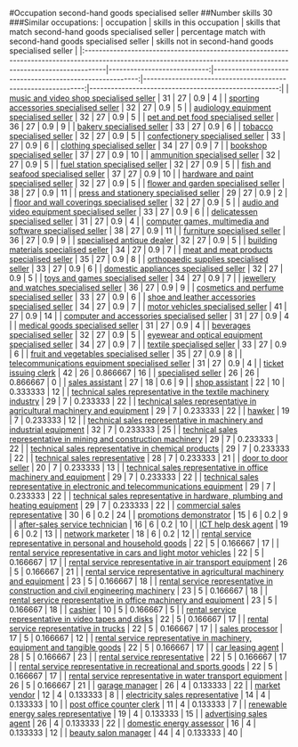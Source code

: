 #Occupation second-hand goods specialised seller
##Number skills 30
###Similar occupations:
| occupation                                                                                                                                                        |   skills in this occupation |   skills that match second-hand goods specialised seller |   percentage match with second-hand goods specialised seller |   skills not in second-hand goods specialised seller |
|:------------------------------------------------------------------------------------------------------------------------------------------------------------------|----------------------------:|---------------------------------------------------------:|-------------------------------------------------------------:|-----------------------------------------------------:|
| [music and video shop specialised seller](music_and_video_shop_specialised_seller.md)                                                                             |                          31 |                                                       27 |                                                     0.9      |                                                    4 |
| [sporting accessories specialised seller](sporting_accessories_specialised_seller.md)                                                                             |                          32 |                                                       27 |                                                     0.9      |                                                    5 |
| [audiology equipment specialised seller](audiology_equipment_specialised_seller.md)                                                                               |                          32 |                                                       27 |                                                     0.9      |                                                    5 |
| [pet and pet food specialised seller](pet_and_pet_food_specialised_seller.md)                                                                                     |                          36 |                                                       27 |                                                     0.9      |                                                    9 |
| [bakery specialised seller](bakery_specialised_seller.md)                                                                                                         |                          33 |                                                       27 |                                                     0.9      |                                                    6 |
| [tobacco specialised seller](tobacco_specialised_seller.md)                                                                                                       |                          32 |                                                       27 |                                                     0.9      |                                                    5 |
| [confectionery specialised seller](confectionery_specialised_seller.md)                                                                                           |                          33 |                                                       27 |                                                     0.9      |                                                    6 |
| [clothing specialised seller](clothing_specialised_seller.md)                                                                                                     |                          34 |                                                       27 |                                                     0.9      |                                                    7 |
| [bookshop specialised seller](bookshop_specialised_seller.md)                                                                                                     |                          37 |                                                       27 |                                                     0.9      |                                                   10 |
| [ammunition specialised seller](ammunition_specialised_seller.md)                                                                                                 |                          32 |                                                       27 |                                                     0.9      |                                                    5 |
| [fuel station specialised seller](fuel_station_specialised_seller.md)                                                                                             |                          32 |                                                       27 |                                                     0.9      |                                                    5 |
| [fish and seafood specialised seller](fish_and_seafood_specialised_seller.md)                                                                                     |                          37 |                                                       27 |                                                     0.9      |                                                   10 |
| [hardware and paint specialised seller](hardware_and_paint_specialised_seller.md)                                                                                 |                          32 |                                                       27 |                                                     0.9      |                                                    5 |
| [flower and garden specialised seller](flower_and_garden_specialised_seller.md)                                                                                   |                          38 |                                                       27 |                                                     0.9      |                                                   11 |
| [press and stationery specialised seller](press_and_stationery_specialised_seller.md)                                                                             |                          29 |                                                       27 |                                                     0.9      |                                                    2 |
| [floor and wall coverings specialised seller](floor_and_wall_coverings_specialised_seller.md)                                                                     |                          32 |                                                       27 |                                                     0.9      |                                                    5 |
| [audio and video equipment specialised seller](audio_and_video_equipment_specialised_seller.md)                                                                   |                          33 |                                                       27 |                                                     0.9      |                                                    6 |
| [delicatessen specialised seller](delicatessen_specialised_seller.md)                                                                                             |                          31 |                                                       27 |                                                     0.9      |                                                    4 |
| [computer games, multimedia and software specialised seller](computer_games,_multimedia_and_software_specialised_seller.md)                                       |                          38 |                                                       27 |                                                     0.9      |                                                   11 |
| [furniture specialised seller](furniture_specialised_seller.md)                                                                                                   |                          36 |                                                       27 |                                                     0.9      |                                                    9 |
| [specialised antique dealer](specialised_antique_dealer.md)                                                                                                       |                          32 |                                                       27 |                                                     0.9      |                                                    5 |
| [building materials specialised seller](building_materials_specialised_seller.md)                                                                                 |                          34 |                                                       27 |                                                     0.9      |                                                    7 |
| [meat and meat products specialised seller](meat_and_meat_products_specialised_seller.md)                                                                         |                          35 |                                                       27 |                                                     0.9      |                                                    8 |
| [orthopaedic supplies specialised seller](orthopaedic_supplies_specialised_seller.md)                                                                             |                          33 |                                                       27 |                                                     0.9      |                                                    6 |
| [domestic appliances specialised seller](domestic_appliances_specialised_seller.md)                                                                               |                          32 |                                                       27 |                                                     0.9      |                                                    5 |
| [toys and games specialised seller](toys_and_games_specialised_seller.md)                                                                                         |                          34 |                                                       27 |                                                     0.9      |                                                    7 |
| [jewellery and watches specialised seller](jewellery_and_watches_specialised_seller.md)                                                                           |                          36 |                                                       27 |                                                     0.9      |                                                    9 |
| [cosmetics and perfume specialised seller](cosmetics_and_perfume_specialised_seller.md)                                                                           |                          33 |                                                       27 |                                                     0.9      |                                                    6 |
| [shoe and leather accessories specialised seller](shoe_and_leather_accessories_specialised_seller.md)                                                             |                          34 |                                                       27 |                                                     0.9      |                                                    7 |
| [motor vehicles specialised seller](motor_vehicles_specialised_seller.md)                                                                                         |                          41 |                                                       27 |                                                     0.9      |                                                   14 |
| [computer and accessories specialised seller](computer_and_accessories_specialised_seller.md)                                                                     |                          31 |                                                       27 |                                                     0.9      |                                                    4 |
| [medical goods specialised seller](medical_goods_specialised_seller.md)                                                                                           |                          31 |                                                       27 |                                                     0.9      |                                                    4 |
| [beverages specialised seller](beverages_specialised_seller.md)                                                                                                   |                          32 |                                                       27 |                                                     0.9      |                                                    5 |
| [eyewear and optical equipment specialised seller](eyewear_and_optical_equipment_specialised_seller.md)                                                           |                          34 |                                                       27 |                                                     0.9      |                                                    7 |
| [textile specialised seller](textile_specialised_seller.md)                                                                                                       |                          33 |                                                       27 |                                                     0.9      |                                                    6 |
| [fruit and vegetables specialised seller](fruit_and_vegetables_specialised_seller.md)                                                                             |                          35 |                                                       27 |                                                     0.9      |                                                    8 |
| [telecommunications equipment specialised seller](telecommunications_equipment_specialised_seller.md)                                                             |                          31 |                                                       27 |                                                     0.9      |                                                    4 |
| [ticket issuing clerk](ticket_issuing_clerk.md)                                                                                                                   |                          42 |                                                       26 |                                                     0.866667 |                                                   16 |
| [specialised seller](specialised_seller.md)                                                                                                                       |                          26 |                                                       26 |                                                     0.866667 |                                                    0 |
| [sales assistant](sales_assistant.md)                                                                                                                             |                          27 |                                                       18 |                                                     0.6      |                                                    9 |
| [shop assistant](shop_assistant.md)                                                                                                                               |                          22 |                                                       10 |                                                     0.333333 |                                                   12 |
| [technical sales representative in the textile machinery industry](technical_sales_representative_in_the_textile_machinery_industry.md)                           |                          29 |                                                        7 |                                                     0.233333 |                                                   22 |
| [technical sales representative in agricultural machinery and equipment](technical_sales_representative_in_agricultural_machinery_and_equipment.md)               |                          29 |                                                        7 |                                                     0.233333 |                                                   22 |
| [hawker](hawker.md)                                                                                                                                               |                          19 |                                                        7 |                                                     0.233333 |                                                   12 |
| [technical sales representative in machinery and industrial equipment](technical_sales_representative_in_machinery_and_industrial_equipment.md)                   |                          32 |                                                        7 |                                                     0.233333 |                                                   25 |
| [technical sales representative in mining and construction machinery](technical_sales_representative_in_mining_and_construction_machinery.md)                     |                          29 |                                                        7 |                                                     0.233333 |                                                   22 |
| [technical sales representative in chemical products](technical_sales_representative_in_chemical_products.md)                                                     |                          29 |                                                        7 |                                                     0.233333 |                                                   22 |
| [technical sales representative](technical_sales_representative.md)                                                                                               |                          28 |                                                        7 |                                                     0.233333 |                                                   21 |
| [door to door seller](door_to_door_seller.md)                                                                                                                     |                          20 |                                                        7 |                                                     0.233333 |                                                   13 |
| [technical sales representative in office machinery and equipment](technical_sales_representative_in_office_machinery_and_equipment.md)                           |                          29 |                                                        7 |                                                     0.233333 |                                                   22 |
| [technical sales representative in electronic and telecommunications equipment](technical_sales_representative_in_electronic_and_telecommunications_equipment.md) |                          29 |                                                        7 |                                                     0.233333 |                                                   22 |
| [technical sales representative in hardware, plumbing and heating equipment](technical_sales_representative_in_hardware,_plumbing_and_heating_equipment.md)       |                          29 |                                                        7 |                                                     0.233333 |                                                   22 |
| [commercial sales representative](commercial_sales_representative.md)                                                                                             |                          30 |                                                        6 |                                                     0.2      |                                                   24 |
| [promotions demonstrator](promotions_demonstrator.md)                                                                                                             |                          15 |                                                        6 |                                                     0.2      |                                                    9 |
| [after-sales service technician](after-sales_service_technician.md)                                                                                               |                          16 |                                                        6 |                                                     0.2      |                                                   10 |
| [ICT help desk agent](ICT_help_desk_agent.md)                                                                                                                     |                          19 |                                                        6 |                                                     0.2      |                                                   13 |
| [network marketer](network_marketer.md)                                                                                                                           |                          18 |                                                        6 |                                                     0.2      |                                                   12 |
| [rental service representative in personal and household goods](rental_service_representative_in_personal_and_household_goods.md)                                 |                          22 |                                                        5 |                                                     0.166667 |                                                   17 |
| [rental service representative in cars and light motor vehicles](rental_service_representative_in_cars_and_light_motor_vehicles.md)                               |                          22 |                                                        5 |                                                     0.166667 |                                                   17 |
| [rental service representative in air transport equipment](rental_service_representative_in_air_transport_equipment.md)                                           |                          26 |                                                        5 |                                                     0.166667 |                                                   21 |
| [rental service representative in agricultural machinery and equipment](rental_service_representative_in_agricultural_machinery_and_equipment.md)                 |                          23 |                                                        5 |                                                     0.166667 |                                                   18 |
| [rental service representative in construction and civil engineering machinery](rental_service_representative_in_construction_and_civil_engineering_machinery.md) |                          23 |                                                        5 |                                                     0.166667 |                                                   18 |
| [rental service representative in office machinery and equipment](rental_service_representative_in_office_machinery_and_equipment.md)                             |                          23 |                                                        5 |                                                     0.166667 |                                                   18 |
| [cashier](cashier.md)                                                                                                                                             |                          10 |                                                        5 |                                                     0.166667 |                                                    5 |
| [rental service representative in video tapes and disks](rental_service_representative_in_video_tapes_and_disks.md)                                               |                          22 |                                                        5 |                                                     0.166667 |                                                   17 |
| [rental service representative in trucks](rental_service_representative_in_trucks.md)                                                                             |                          22 |                                                        5 |                                                     0.166667 |                                                   17 |
| [sales processor](sales_processor.md)                                                                                                                             |                          17 |                                                        5 |                                                     0.166667 |                                                   12 |
| [rental service representative in machinery, equipment and tangible goods](rental_service_representative_in_machinery,_equipment_and_tangible_goods.md)           |                          22 |                                                        5 |                                                     0.166667 |                                                   17 |
| [car leasing agent](car_leasing_agent.md)                                                                                                                         |                          28 |                                                        5 |                                                     0.166667 |                                                   23 |
| [rental service representative](rental_service_representative.md)                                                                                                 |                          22 |                                                        5 |                                                     0.166667 |                                                   17 |
| [rental service representative in recreational and sports goods](rental_service_representative_in_recreational_and_sports_goods.md)                               |                          22 |                                                        5 |                                                     0.166667 |                                                   17 |
| [rental service representative in water transport equipment](rental_service_representative_in_water_transport_equipment.md)                                       |                          26 |                                                        5 |                                                     0.166667 |                                                   21 |
| [garage manager](garage_manager.md)                                                                                                                               |                          26 |                                                        4 |                                                     0.133333 |                                                   22 |
| [market vendor](market_vendor.md)                                                                                                                                 |                          12 |                                                        4 |                                                     0.133333 |                                                    8 |
| [electricity sales representative](electricity_sales_representative.md)                                                                                           |                          14 |                                                        4 |                                                     0.133333 |                                                   10 |
| [post office counter clerk](post_office_counter_clerk.md)                                                                                                         |                          11 |                                                        4 |                                                     0.133333 |                                                    7 |
| [renewable energy sales representative](renewable_energy_sales_representative.md)                                                                                 |                          19 |                                                        4 |                                                     0.133333 |                                                   15 |
| [advertising sales agent](advertising_sales_agent.md)                                                                                                             |                          26 |                                                        4 |                                                     0.133333 |                                                   22 |
| [domestic energy assessor](domestic_energy_assessor.md)                                                                                                           |                          16 |                                                        4 |                                                     0.133333 |                                                   12 |
| [beauty salon manager](beauty_salon_manager.md)                                                                                                                   |                          44 |                                                        4 |                                                     0.133333 |                                                   40 |
